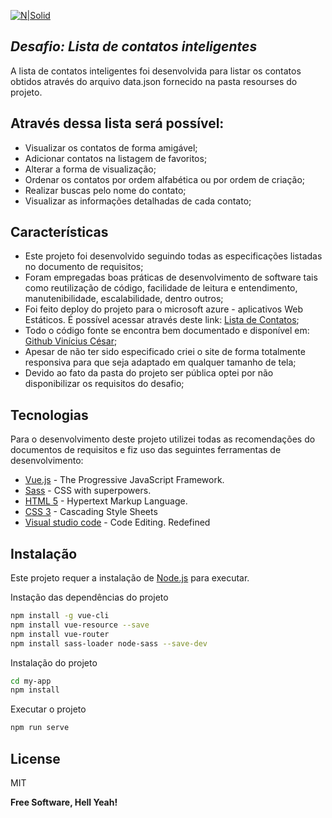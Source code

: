 [![N|Solid](https://www.take.net/files/uploads/2020/09/logo-header.svg)](https://www.take.net/)
## _Desafio: Lista de contatos inteligentes_

A lista de contatos inteligentes foi desenvolvida para listar os contatos obtidos através do arquivo data.json fornecido na pasta resourses do projeto.

## Através dessa lista será possível:

- Visualizar os contatos de forma  amigável;
- Adicionar contatos na listagem de favoritos;
- Alterar a forma de visualização;
- Ordenar os contatos por ordem alfabética ou por ordem de criação;
- Realizar buscas pelo nome do contato;
- Visualizar as informações detalhadas de cada contato;

## Características

- Este projeto foi desenvolvido seguindo todas as especificações listadas no documento de requisitos;
- Foram empregadas boas práticas de desenvolvimento de software tais como reutilização de código, facilidade de leitura e entendimento, manutenibilidade, escalabilidade, dentro outros;
- Foi feito deploy do projeto para o microsoft azure - aplicativos Web Estáticos. É possível acessar através deste link: [Lista de Contatos](https://victorious-beach-09405bd10.azurestaticapps.net/);
- Todo o código fonte se encontra bem documentado e disponível em: [Github Vinícius César](https://github.com/vinisi/my-app/);
- Apesar de não ter sido especificado criei o site de forma totalmente responsiva para que seja adaptado em qualquer tamanho de tela;
- Devido ao fato da pasta do projeto ser pública optei por não disponibilizar os requisitos do desafio;

## Tecnologias

Para o desenvolvimento deste projeto utilizei todas as recomendações do documentos de requisitos e fiz uso das seguintes ferramentas de desenvolvimento:

- [Vue.js](https://vuejs.org/) - The Progressive JavaScript Framework.
- [Sass](https://sass-lang.com/) - CSS with superpowers.
- [HTML 5](https://www.w3.org/) - Hypertext Markup Language.
- [CSS 3](https://www.w3.org/) - Cascading Style Sheets
- [Visual studio code](https://code.visualstudio.com/) - Code Editing. Redefined

## Instalação

Este projeto requer a instalação de [Node.js](https://nodejs.org/) para executar.

Instação das dependências do projeto

```sh
npm install -g vue-cli
npm install vue-resource --save
npm install vue-router
npm install sass-loader node-sass --save-dev
```

Instalação do projeto

```sh
cd my-app
npm install
```
Executar o projeto
```sh
npm run serve
```


## License

MIT

**Free Software, Hell Yeah!**

